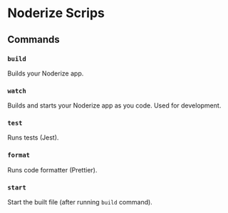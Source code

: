 # Noderize Scrips

## Commands

### `build`

Builds your Noderize app.

### `watch`

Builds and starts your Noderize app as you code. Used for development.

### `test`

Runs tests (Jest).

### `format`

Runs code formatter (Prettier).

### `start`

Start the built file (after running `build` command).